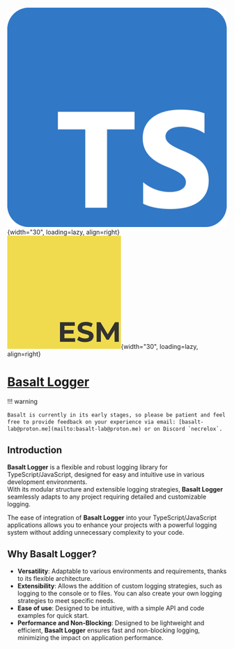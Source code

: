 ![logo](../public/ts.png){width="30", loading=lazy, align=right}
![logo](../public/esm.png){width="30", loading=lazy, align=right}
# **[Basalt Logger](https://www.npmjs.com/package/@basalt-lab/basalt-logger)**

!!! warning

    Basalt is currently in its early stages, so please be patient and feel free to provide feedback on your experience via email: [basalt-lab@proton.me](mailto:basalt-lab@proton.me) or on Discord `necrelox`.

## **Introduction**

**Basalt Logger** is a flexible and robust logging library for TypeScript/JavaScript, designed for easy and intuitive use in various development environments.  
With its modular structure and extensible logging strategies, **Basalt Logger** seamlessly adapts to any project requiring detailed and customizable logging.

The ease of integration of **Basalt Logger** into your TypeScript/JavaScript applications allows you to enhance your projects with a powerful logging system without adding unnecessary complexity to your code.

## **Why Basalt Logger?**

- **Versatility**: Adaptable to various environments and requirements, thanks to its flexible architecture.
- **Extensibility**: Allows the addition of custom logging strategies, such as logging to the console or to files. You can also create your own logging strategies to meet specific needs.
- **Ease of use**: Designed to be intuitive, with a simple API and code examples for quick start.
- **Performance and Non-Blocking**: Designed to be lightweight and efficient, **Basalt Logger** ensures fast and non-blocking logging, minimizing the impact on application performance.

<script data-name="BMC-Widget"
    data-cfasync="false"
    src="https://cdnjs.buymeacoffee.com/1.0.0/widget.prod.min.js"
    data-id="necrelox"
    data-description="Support me on Buy me a coffee!"
    data-message="Thank you for visiting!"
    data-color="#5F7FFF"
    data-position="Right"
    data-x_margin="18"
    data-y_margin="22" />
